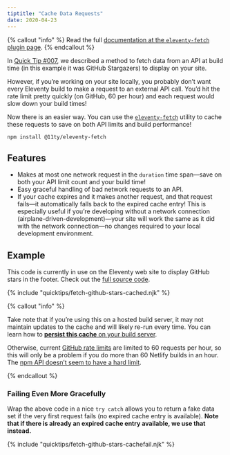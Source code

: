 ```yaml
---
tiptitle: "Cache Data Requests"
date: 2020-04-23
---
```


{% callout "info" %}
Read the full <a href="/docs/plugins/fetch/">documentation at the <code>eleventy-fetch</code> plugin page</a>.
{% endcallout %}

In [Quick Tip #007](/docs/quicktips/eliminate-js/), we described a method to fetch data from an API at build time (in this example it was GitHub Stargazers) to display on your site.

However, if you’re working on your site locally, you probably don’t want every Eleventy build to make a request to an external API call. You’d hit the rate limit pretty quickly (on GitHub, 60 per hour) and each request would slow down your build times!

Now there is an easier way. You can use the [`eleventy-fetch`](/docs/plugins/fetch/) utility to cache these requests to save on both API limits and build performance!

```
npm install @11ty/eleventy-fetch
```

## Features

- Makes at most one network request in the `duration` time span—save on both your API limit count and your build time!
- Easy graceful handling of bad network requests to an API.
- If your cache expires and it makes another request, and that request fails—it automatically falls back to the expired cache entry! This is especially useful if you’re developing without a network connection (airplane-driven-development)—your site will work the same as it did with the network connection—no changes required to your local development environment.

## Example

This code is currently in use on the Eleventy web site to display GitHub stars in the footer. Check out the [full source code](https://github.com/11ty/11ty-website/blob/768b97fb27543e3139fe53dfb19cdeafb12e3d1c/_data/github.js).

{% include "quicktips/fetch-github-stars-cached.njk" %}

{% callout "info" %}<p>Take note that if you’re using this on a hosted build server, it may not maintain updates to the cache and will likely re-run every time. You can learn how to <a href="/docs/deployment/#persisting-cache"><strong>persist this cache</strong> on your build server</a>.</p>

<p>Otherwise, current <a href="https://developer.github.com/v3/#rate-limiting">GitHub rate limits</a> are limited to 60 requests per hour, so this will only be a problem if you do more than 60 Netlify builds in an hour. The <a href="https://blog.npmjs.org/post/164799520460/api-rate-limiting-rolling-out">npm API doesn’t seem to have a hard limit</a>.</p>{% endcallout %}

### Failing Even More Gracefully

Wrap the above code in a nice `try catch` allows you to return a fake data set if the very first request fails (no expired cache entry is available). <strong>Note that if there is already an expired cache entry available, we use that instead.</strong>


{% include "quicktips/fetch-github-stars-cachefail.njk" %}